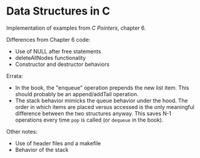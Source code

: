 # Data Structures in C

Implementation of examples from *C Pointers*, chapter 6.

Differences from Chapter 6 code:

- Use of NULL after free statements
- deleteAllNodes functionality
- Constructor and destructor behaviors

Errata:

- In the book, the "enqueue" operation prepends the new list item. This should probably be an append/addTail operation.
- The stack behavior mimicks the queue behavior under the hood. The order in which items are placed versus accessed is the only meaningful difference between the two structures anyway. This saves N-1 operations every time `pop` is called (or `dequeue` in the book).

Other notes:

- Use of header files and a makefile
- Behavior of the stack